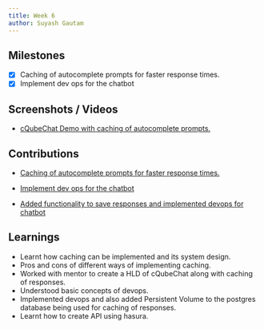 ```yaml
---
title: Week 6
author: Suyash Gautam
---
```


## Milestones
- [x] Caching of autocomplete prompts for faster response times.
- [x] Implement dev ops for the chatbot

## Screenshots / Videos 

- [cQubeChat Demo with caching of autocomplete prompts.](https://drive.google.com/file/d/1l2Dfv50cY8qQH0QM4j_U_2mQ9oATyqnW/view?usp=sharing)

## Contributions

- [Caching of autocomplete prompts for faster response times.](https://github.com/Sunbird-cQube/cQubeChat/issues/9)
- [Implement dev ops for the chatbot](https://github.com/Sunbird-cQube/cQubeChat/issues/25)

- [Added functionality to save responses and implemented devops for chatbot](https://github.com/Sunbird-cQube/cQubeChat/pull/26)

## Learnings

- Learnt how caching can be implemented and its system design.
- Pros and cons of different ways of implementing caching.
- Worked with mentor to create a HLD of cQubeChat along with caching of responses.
- Understood basic concepts of devops.
- Implemented devops and also added Persistent Volume to the postgres database being used for caching of responses.
- Learnt how to create API using hasura.